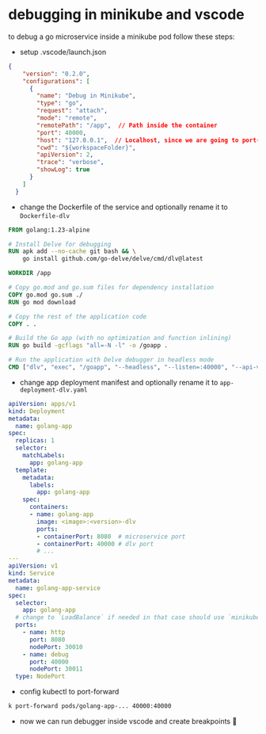 # debugging in minikube and vscode
to debug a go microservice inside a minikube pod follow these steps:
- setup .vscode/launch.json
```json
{
    "version": "0.2.0",
    "configurations": [
      {
        "name": "Debug in Minikube",
        "type": "go",
        "request": "attach",
        "mode": "remote",
        "remotePath": "/app",  // Path inside the container
        "port": 40000,
        "host": "127.0.0.1",  // Localhost, since we are going to port-forwarded
        "cwd": "${workspaceFolder}",
        "apiVersion": 2,
        "trace": "verbose",
        "showLog": true
      }
    ]
  }
```
- change the Dockerfile of the service and optionally rename it to `Dockerfile-dlv`
```Dockerfile
FROM golang:1.23-alpine

# Install Delve for debugging
RUN apk add --no-cache git bash && \
    go install github.com/go-delve/delve/cmd/dlv@latest

WORKDIR /app

# Copy go.mod and go.sum files for dependency installation
COPY go.mod go.sum ./
RUN go mod download

# Copy the rest of the application code
COPY . .

# Build the Go app (with no optimization and function inlining)
RUN go build -gcflags "all=-N -l" -o /goapp .

# Run the application with Delve debugger in headless mode
CMD ["dlv", "exec", "/goapp", "--headless", "--listen=:40000", "--api-version=2", "--log"]
```
- change app deployment manifest and optionally rename it to `app-deployment-dlv.yaml`
```yaml
apiVersion: apps/v1
kind: Deployment
metadata:
  name: golang-app
spec:
  replicas: 1
  selector:
    matchLabels:
      app: golang-app
  template:
    metadata:
      labels:
        app: golang-app
    spec:
      containers:
      - name: golang-app
        image: <image>:<version>-dlv
        ports:
        - containerPort: 8080  # microservice port
        - containerPort: 40000 # dlv port
        # ...
---
apiVersion: v1
kind: Service
metadata:
  name: golang-app-service
spec:
  selector:
    app: golang-app
  # change to `LoadBalance` if needed in that case should use `minikube tunnel` 
  ports:
    - name: http
      port: 8080
      nodePort: 30010
    - name: debug
      port: 40000
      nodePort: 30011
  type: NodePort 
```
- config kubectl to port-forward
```bash
k port-forward pods/golang-app-... 40000:40000
```
- now we can run debugger inside vscode and create breakpoints 🎉